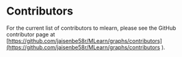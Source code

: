 # Contributors

For the current list of contributors to mlearn, please see the GitHub contributor page at [https://github.com/jaisenbe58r/MLearn/graphs/contributors](https://github.com/jaisenbe58r/MLearn/graphs/contributors  ).
